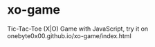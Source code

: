 # xo-game
Tic-Tac-Toe (X|O) Game with JavaScript, try it on   
onebyte0x00.github.io/xo-game/index.html
